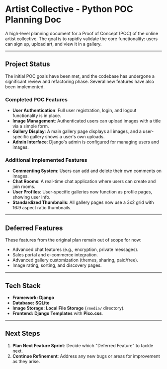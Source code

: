 # Artist Collective - Python POC Planning Doc

A high-level planning document for a Proof of Concept (POC) of the online artist collective. The goal is to rapidly validate the core functionality: users can sign up, upload art, and view it in a gallery.

---
## Project Status

The initial POC goals have been met, and the codebase has undergone a significant review and refactoring phase. Several new features have also been implemented.

### Completed POC Features

-   **User Authentication**: Full user registration, login, and logout functionality is in place.
-   **Image Management**: Authenticated users can upload images with a title via a simple form.
-   **Gallery Display**: A main gallery page displays all images, and a user-specific gallery shows a user's own uploads.
-   **Admin Interface**: Django's admin is configured for managing users and images.

### Additional Implemented Features

-   **Commenting System**: Users can add and delete their own comments on images.
-   **Chat Rooms**: A real-time chat application where users can create and join rooms.
-   **User Profiles**: User-specific galleries now function as profile pages, showing user info.
-   **Standardized Thumbnails**: All gallery pages now use a 3x2 grid with 16:9 aspect ratio thumbnails.

---
## Deferred Features

These features from the original plan remain out of scope for now:

-   Advanced chat features (e.g., encryption, private messages).
-   Sales portal and e-commerce integration.
-   Advanced gallery customization (themes, sharing, paid/free).
-   Image rating, sorting, and discovery pages.

---
## Tech Stack

-   **Framework:** **Django**
-   **Database:** **SQLite**
-   **Image Storage:** **Local File Storage** (`/media/` directory).
-   **Frontend:** **Django Templates** with **Pico.css**.

---
## Next Steps

1.  **Plan Next Feature Sprint**: Decide which "Deferred Feature" to tackle next.
2.  **Continue Refinement**: Address any new bugs or areas for improvement as they arise.
